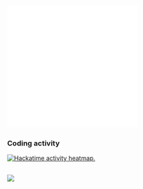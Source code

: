 <img src="/github-metrics.svg" alt="Metrics" width="60%">
<h3>Coding activity</h3>
<a href="https://heatmap.shymike.dev?id=263&standalone=true" title="Click to view detailed data for each day!">
    <picture>
        <source media="(prefers-color-scheme: dark)" srcset="https://heatmap.shymike.dev?id=263&theme=dark">
        <img alt="Hackatime activity heatmap." src="https://heatmap.shymike.dev?id=263&theme=light">
    </picture>
</a>
<h2></h2>
<a href="https://u8views.com/github/ImShyMike"><img src="https://u8views.com/api/v1/github/profiles/122023566/views/day-week-month-total-count.svg"></a>
